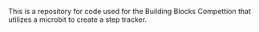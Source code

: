 This is a repository for code used for the Building Blocks Compettion that utilizes a microbit to create a step tracker.
